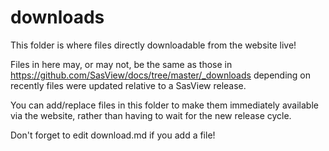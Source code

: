 # downloads
This folder is where files directly downloadable from the website live!

Files in here may, or may not, be the same as those in 
https://github.com/SasView/docs/tree/master/_downloads depending on recently 
files were updated relative to a SasView release.

You can add/replace files in this folder to make them immediately available 
via the website, rather than having to wait for the new release cycle.

Don't forget to edit download.md if you add a file!
  